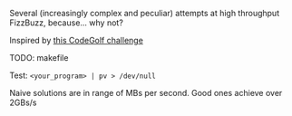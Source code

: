 Several (increasingly complex and peculiar) attempts at high throughput FizzBuzz, because... why not?

Inspired by [this CodeGolf challenge](https://codegolf.stackexchange.com/questions/215216/high-throughput-fizz-buzz)

TODO: makefile

Test: `<your_program> | pv > /dev/null`

Naive solutions are in range of MBs per second. Good ones achieve over 2GBs/s
